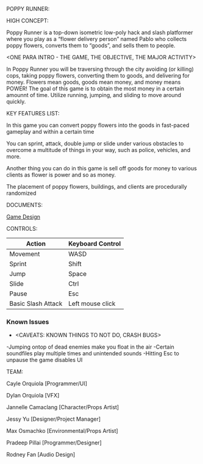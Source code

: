 POPPY RUNNER:


HIGH CONCEPT:

Poppy Runner is a top-down isometric low-poly hack and slash platformer where you play as a “flower delivery person” 
named Pablo who collects poppy flowers, converts them to “goods”, and sells them to people.


<ONE PARA INTRO - THE GAME, THE OBJECTIVE, THE MAJOR ACTIVITY>

In Poppy Runner you will be traversing through the city avoiding (or killing) cops, taking poppy flowers, converting 
them to goods, and delivering for money. Flowers mean goods, goods mean money, and money means POWER! The goal of this game is to obtain 
the most money in a certain amounnt of time. Utilize running, jumping, and sliding to move around quickly. 


KEY FEATURES LIST:

In this game you can convert poppy flowers into the goods in fast-paced gameplay and within a certain time 

You can sprint, attack, double jump or slide under various obstacles to overcome a multitude of things in your way, such as police, vehicles, and more. 

Another thing you can do in this game is sell off goods for money to various clients as flower is power and so as money. 

The placement of poppy flowers, buildings, and clients are procedurally randomized


DOCUMENTS:

[Game Design](<https://docs.google.com/document/d/1c7rzvjcPftg2-DRkINb46bQuE8vqqljLOWVe_5XHIaw/edit?usp=sharing>)



CONTROLS:

Action               | Keyboard Control  |
---                  |---                |
Movement             | WASD              |
Sprint               | Shift             |
Jump                 | Space             | 
Slide                | Ctrl              | 
Pause                | Esc               |
Basic Slash Attack   | Left mouse click  |


### Known Issues

* <CAVEATS: KNOWN THINGS TO NOT DO, CRASH BUGS>

-Jumping ontop of dead enemies make you float in the air
-Certain soundfiles play multiple times and unintended sounds
-Hitting Esc to unpause the game disables UI

TEAM:

Cayle Orquiola [Programmer/UI]

Dylan Orquiola [VFX]

Jannelle Camaclang [Character/Props Artist]

Jessy Yu [Designer/Project Manager]

Max Osmachko [Environmental/Props Artist]

Pradeep Pillai [Programmer/Designer]

Rodney Fan [Audio Design]

